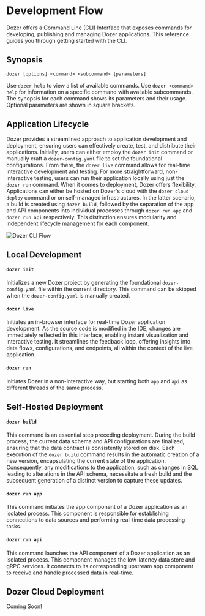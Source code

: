 # Development Flow
Dozer offers a Command Line (CLI) Interface that exposes commands for developing, publishing and managing Dozer applications. This reference guides you through getting started with the CLI.

## Synopsis
```
dozer [options] <command> <subcommand> [parameters]
```
Use `dozer help` to view a list of available commands. Use `dozer <command> help` for information on a specific command with available subcommands. The synopsis for each command shows its parameters and their usage. Optional parameters are shown in square brackets.

## Application Lifecycle
Dozer provides a streamlined approach to application development and deployment, ensuring users can effectively create, test, and distribute their applications. Initially, users can either employ the `dozer init` command or manually craft a `dozer-config.yaml` file to set the foundational configurations. From there, the `dozer live` command allows for real-time interactive development and testing. For more straightforward, non-interactive testing, users can run their application locally using just the `dozer run` command. When it comes to deployment, Dozer offers flexibility. Applications can either be hosted on Dozer's cloud with the `dozer cloud deploy` command or on self-managed infrastructures. In the latter scenario, a build is created using `dozer build`, followed by the separation of the app and API components into individual processes through `dozer run app` and `dozer run api` respectively. This distinction ensures modularity and independent lifecycle management for each component.

![Dozer CLI Flow](@site/static/docs/cli.svg)

## Local Development

#### `dozer init`
Initializes a new Dozer project by generating the foundational `dozer-config.yaml` file within the current directory. This command can be skipped when the `dozer-config.yaml` is manually created.

#### `dozer live`
Initiates an in-browser interface for real-time Dozer application development. As the source code is modified in the IDE, changes are immediately reflected in this interface, enabling instant visualization and interactive testing. It streamlines the feedback loop, offering insights into data flows, configurations, and endpoints, all within the context of the live application.

#### `dozer run`
Initiates Dozer in a non-interactive way, but starting both `app` and `api` as different threads of the same process.

## Self-Hosted Deployment

#### `dozer build`
This command is an essential step preceding deployment. During the build process, the current data schema and API configurations are finalized, ensuring that the data contract is consistently stored on disk. Each execution of the `dozer build` command results in the automatic creation of a new version, encapsulating the current state of the application. Consequently, any modifications to the application, such as changes in SQL leading to alterations in the API schema, necessitate a fresh build and the subsequent generation of a distinct version to capture these updates.

#### `dozer run app`
This command initiates the app component of a Dozer application as an isolated process. This component is responsible for establishing connections to data sources and performing real-time data processing tasks.

#### `dozer run api`
This command launches the API component of a Dozer application as an isolated process. This component manages the low-latency data store and gRPC services. It connects to its corresponding upstream app component to receive and handle processed data in real-time.


## Dozer Cloud Deployment
Coming Soon!
